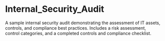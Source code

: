 # Internal_Security_Audit
A sample internal security audit demonstrating the assessment of IT assets, controls, and compliance best practices. Includes a risk assessment, control categories, and a completed controls and compliance checklist.


